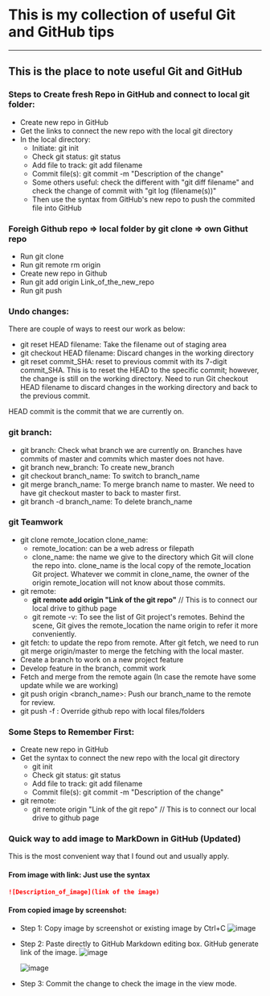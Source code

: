 # This is my collection of useful Git and GitHub tips
---
This is the place to note useful Git and GitHub
---
### Steps to Create fresh Repo in GitHub and connect to local git folder:
- Create new repo in GitHub
- Get the links to connect the new repo with the local git directory
- In the local directory:
  - Initiate: git init
  - Check git status: git status
  - Add file to track: git add filename
  - Commit file(s): git commit -m "Description of the change"
  - Some others useful: check the different with "git diff filename" and check the change of commit with "git log (filename(s))"
  - Then use the syntax from GitHub's new repo to push the commited file into GitHub

### Foreigh Github repo => local folder by git clone => own Githut repo
- Run git clone
- Run git remote rm origin
- Create new repo in Github
- Run git add origin Link_of_the_new_repo
- Run git push
  
### Undo changes:
There are couple of ways to reest our work as below:
- git reset HEAD filename: Take the filename out of staging area
- git checkout HEAD filename: Discard changes in the working directory
- git reset commit_SHA: reset to previous commit with its 7-digit commit_SHA. This is to reset the HEAD to the specific commit; however, the change is still on the working directory. Need to run Git checkout HEAD filename to discard changes in the working directory and back to the previous commit.

HEAD commit is the commit that we are currently on.

### git branch:
- git branch: Check what branch we are currently on. Branches have commits of master and commits which master does not have.
- git branch new_branch: To create new_branch
- git checkout branch_name: To switch to branch_name
- git merge branch_name: To merge branch name to master. We need to have git checkout master to back to master first.
- git branch -d branch_name: To delete branch_name

### git Teamwork
- git clone remote_location clone_name:
  - remote_location: can be a web adress or filepath
  - clone_name: the name we give to the directory which Git will clone the repo into. clone_name is the local copy of the remote_location Git project. Whatever we commit in clone_name, the owner of the origin remote_location will not know about those commits.
- git remote:
  - **git remote add origin "Link of the git repo"** // This is to connect our local drive to github page
  - git remote -v: To see the list of Git project's remotes. Behind the scene, Git gives the remote_location the name origin to refer it more conveniently.
- git fetch: to update the repo from remote. After git fetch, we need to run git merge origin/master to merge the fetching with the local master.
- Create a branch to work on a new project feature
- Develop feature in the branch, commit work
- Fetch and merge from the remote again (In case the remote have some update while we are working)
- git push origin <branch_name>: Push our branch_name to the remote for review.
- git push -f <remote> <branch>: Override github repo with local files/folders

### Some Steps to Remember First:
- Create new repo in GitHub
- Get the syntax to connect the new repo with the local git directory
  - git init
  - Check git status: git status
  - Add file to track: git add filename
  - Commit file(s): git commit -m "Description of the change"
- git remote:
  - git remote origin "Link of the git repo" // This is to connect our local drive to github page

 ### Quick way to add image to MarkDown in GitHub (Updated)
 This is the most convenient way that I found out and usually apply.
  
#### From image with link: Just use the syntax
  ```Markdown
  ![Description_of_image](link of the image)
  ```
  
#### From copied image by screenshot:
  - Step 1: Copy image by screenshot or existing image by Ctrl+C
  ![image](https://user-images.githubusercontent.com/79841341/126900678-5951dbd7-01dd-41b3-90a1-8af81b248952.png)
  
  - Step 2: Paste directly to GitHub Markdown editing box. GitHub generate link of the image.
  ![image](https://user-images.githubusercontent.com/79841341/126900698-da97ffe1-ce63-49aa-ab17-38a30360fb9d.png)
  
    ![image](https://user-images.githubusercontent.com/79841341/126900730-8f0299ce-6350-4789-bbde-140148dce0f1.png)
  
  - Step 3: Commit the change to check the image in the view mode.
  


